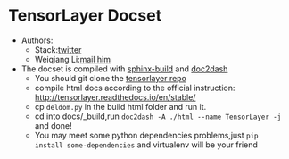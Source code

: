 TensorLayer Docset
=======================


* Authors:
  * Stack:[twitter](https://twitter.com/Stack0149)
  * Weiqiang Li:[mail him](1261707134@qq.com)
* The docset is compiled with [sphinx-build](http://www.sphinx-doc.org/en/master/man/sphinx-build.html) and [doc2dash](https://doc2dash.readthedocs.io/en/stable/)
  * You should git clone the [tensorlayer repo](https://github.com/tensorlayer/tensorlayer)
  * compile html docs according to the official instruction: http://tensorlayer.readthedocs.io/en/stable/
  * cp `deldom.py` in the build html folder and run it.
  * cd into docs/_build,run `doc2dash -A ./html --name TensorLayer -j` and done!
  * You may meet some python dependencies problems,just `pip install some-dependencies` and virtualenv will be your friend